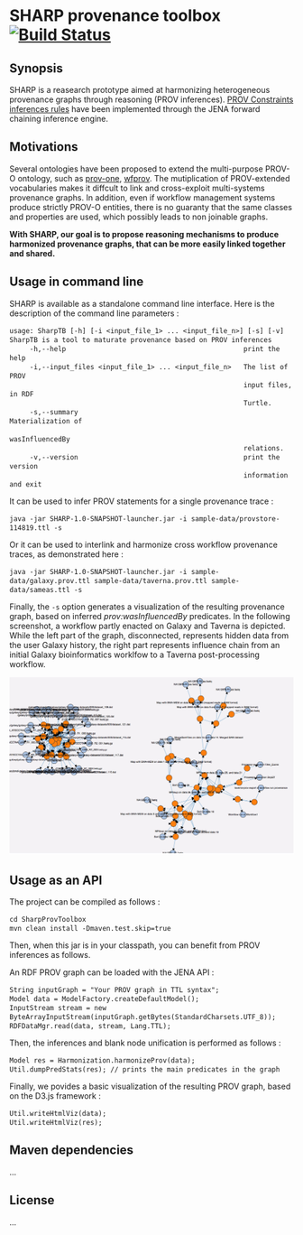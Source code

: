 # SHARP provenance toolbox [![Build Status](https://travis-ci.org/albangaignard/sharp-prov-toolbox.svg?branch=master)](https://travis-ci.org/albangaignard/sharp-prov-toolbox)

## Synopsis
SHARP is a reasearch prototype aimed at harmonizing heterogeneous provenance graphs through reasoning (PROV inferences). [PROV Constraints inferences rules](https://www.w3.org/TR/prov-constraints/) have been implemented through the JENA forward chaining inference engine. 

## Motivations
Several ontologies have been proposed to extend the multi-purpose PROV-O ontology, such as [prov-one](http://vcvcomputing.com/provone/provone.html), [wfprov](http://lov.okfn.org/dataset/lov/vocabs/wfprov). The mutiplication of PROV-extended vocabularies makes it diffcult to link and cross-exploit multi-systems provenance graphs. In addition, even if workflow management systems produce strictly PROV-O entities, there is no guaranty that the same classes and properties are used, which possibly leads to non joinable graphs. 

**With SHARP, our goal is to propose reasoning mechanisms to produce harmonized provenance graphs, that can be more easily  linked together and shared.**

## Usage in command line
SHARP is available as a standalone command line interface. Here is the description of the command line parameters : 

    usage: SharpTB [-h] [-i <input_file_1> ... <input_file_n>] [-s] [-v]
    SharpTB is a tool to maturate provenance based on PROV inferences
         -h,--help                                            print the help
         -i,--input_files <input_file_1> ... <input_file_n>   The list of PROV
                                                              input files, in RDF
                                                              Turtle.
         -s,--summary                                         Materialization of
                                                              wasInfluencedBy
                                                              relations.
         -v,--version                                         print the version
                                                              information and exit

It can be used to infer PROV statements for a single provenance trace : 

    java -jar SHARP-1.0-SNAPSHOT-launcher.jar -i sample-data/provstore-114819.ttl -s
    
Or it can be used to interlink and harmonize cross workflow provenance traces, as demonstrated here : 

    java -jar SHARP-1.0-SNAPSHOT-launcher.jar -i sample-data/galaxy.prov.ttl sample-data/taverna.prov.ttl sample-data/sameas.ttl -s
    
Finally, the `-s` option generates a visualization of the resulting provenance graph, based on inferred *prov:wasInfluencedBy* predicates. In the following screenshot, a workflow partly enacted on Galaxy and Taverna is depicted. While the left part of the graph, disconnected, represents hidden data from the user Galaxy history, the right part represents influence chain from an initial Galaxy bioinformatics worklfow to a Taverna post-processing workflow.  

![Harmonized provenance graphs](img/multi-site-PROV.png)
   
## Usage as an API
The project can be compiled as follows : 

    cd SharpProvToolbox
    mvn clean install -Dmaven.test.skip=true
    
Then, when this jar is in your classpath, you can benefit from PROV inferences as follows. 
    
An RDF PROV graph can be loaded with the JENA API : 
    
    String inputGraph = "Your PROV graph in TTL syntax";
    Model data = ModelFactory.createDefaultModel();
    InputStream stream = new ByteArrayInputStream(inputGraph.getBytes(StandardCharsets.UTF_8));
    RDFDataMgr.read(data, stream, Lang.TTL);
    
Then, the inferences and blank node unification is performed as follows : 

    Model res = Harmonization.harmonizeProv(data);
    Util.dumpPredStats(res); // prints the main predicates in the graph
   
Finally, we povides a basic visualization of the resulting PROV graph, based on the D3.js framework :
    
    Util.writeHtmlViz(data);
    Util.writeHtmlViz(res);

## Maven dependencies 
...
## License
...
